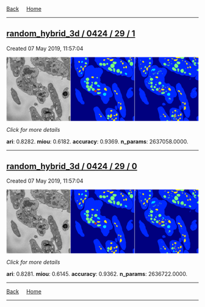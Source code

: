 
[Back](..)&nbsp;&nbsp;&nbsp;&nbsp;&nbsp;[Home](https://leapmanlab.github.io/snapshots)

---

<div class="summary"><a href="1"><h2>random_hybrid_3d / 0424 / 29 / 1</h2></a><p>Created 07 May 2019, 11:57:04
</p><a href="1"><img src="1/media/summary.png" align="center"></a><p>
<i>Click for more details</i>
</p></div>

**ari**: 0.8282. **miou**: 0.6182. **accuracy**: 0.9369. **n_params**: 2637058.0000. 

---

<div class="summary"><a href="0"><h2>random_hybrid_3d / 0424 / 29 / 0</h2></a><p>Created 07 May 2019, 11:57:04
</p><a href="0"><img src="0/media/summary.png" align="center"></a><p>
<i>Click for more details</i>
</p></div>

**ari**: 0.8281. **miou**: 0.6145. **accuracy**: 0.9362. **n_params**: 2636722.0000. 

---

[Back](..)&nbsp;&nbsp;&nbsp;&nbsp;&nbsp;[Home](https://leapmanlab.github.io/snapshots)

---
